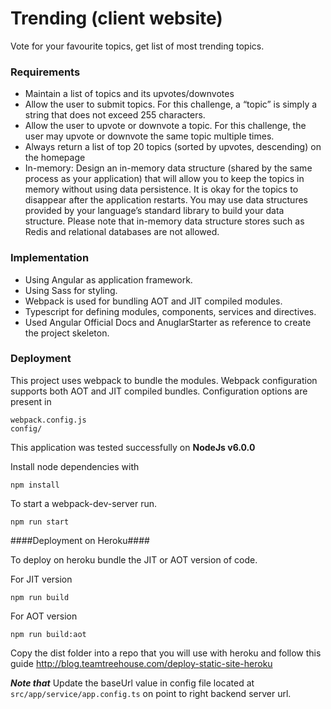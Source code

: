 # Trending (client website)
Vote for your favourite topics, get list of most trending topics.

### Requirements

 - Maintain a list of topics and its upvotes/downvotes
 - Allow the user to submit topics. For this challenge, a “topic” is simply a string that does not exceed 255 characters.
 - Allow the user to upvote or downvote a topic. For this challenge, the user may upvote or downvote the same topic multiple times.
 - Always return a list of top 20 topics (sorted by upvotes, descending) on the homepage
 - In-memory: Design an in-memory data structure (shared by the same process as your application) that will allow you to keep the topics in memory without using data persistence. It is okay for the topics to disappear after the application restarts. You may use data structures provided by your language’s standard library to build your data structure. Please note that in-memory data structure stores such as Redis and relational databases are not allowed.

### Implementation
 - Using Angular as application framework.
 - Using Sass for styling.
 - Webpack is used for bundling AOT and JIT compiled modules.
 - Typescript for defining modules, components, services and directives.
 - Used Angular Official Docs and AnuglarStarter as reference to create the project skeleton.
 
### Deployment
This project uses webpack to bundle the modules. Webpack configuration supports both AOT and JIT compiled bundles. Configuration options are present in

```
webpack.config.js
config/
```
This application was tested successfully on **NodeJs v6.0.0**

Install node dependencies with

```
npm install
```

To start a webpack-dev-server run.

```
npm run start
```
####Deployment on Heroku####

To deploy on heroku bundle the JIT or AOT version of code.

For JIT version
```
npm run build
```

For AOT version
```
npm run build:aot
```

Copy the dist folder into a repo that you will use with heroku and follow this guide
http://blog.teamtreehouse.com/deploy-static-site-heroku

***Note that*** Update the baseUrl value in config file located at ```src/app/service/app.config.ts``` on point to right backend server url.
